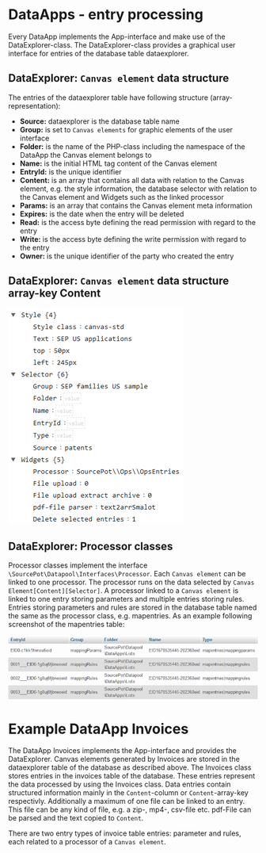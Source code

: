 # DataApps - entry processing
Every DataApp implements the App-interface and make use of the DataExplorer-class. The DataExplorer-class provides a graphical user interface for entries of the database table dataexplorer.

## DataExplorer: `Canvas element` data structure
The entries of the dataexplorer table have following structure (array-representation):
- **Source:** dataexplorer is the database table name
- **Group:** is set to `Canvas elements` for graphic elements of the user interface
- **Folder:** is the name of the PHP-class including the namespace of the DataApp the Canvas element belongs to
- **Name:** is the initial HTML tag content of the Canvas element
- **EntryId:** is the unique identifier
- **Content:** is an array that contains all data with relation to the Canvas element, e.g. the style information, the database selector with relation to the Canvas element and Widgets such as the linked processor
- **Params:** is an array that contains the Canvas element meta information
- **Expires:** is the date when the entry will be deleted
- **Read:** is the access byte defining the read permission with regard to the entry
- **Write:** is the access byte defining the write permission with regard to the entry
- **Owner:** is the unique identifier of the party who created the entry

## DataExplorer: `Canvas element` data structure array-key Content
<img src="../../../assets/img/canvas_element_content.png" alt="Canvas element content example" style=""/>

## DataExplorer: Processor classes
Processor classes implement the interface `\SourcePot\Datapool\Interfaces\Processor`. Each `Canvas element` can be linked to one processor.
The processor runs on the data selected by `Canvas Element[Content][Selector]`. A processor linked to a `Canvas element` is linked to one entry storing parameters and multiple entries storing rules.
Entries storing parameters and rules are stored in the database table named the same as the processor class, e.g. mapentries. As an example following screenshot of the mapentries table:

<img src="../../../assets/img/mapentries_table_example.png" alt="Canvas element content example" style=""/>



# Example DataApp Invoices
The DataApp Invoices implements the App-interface and provides the DataExplorer. Canvas elements generated by Invoices are stored in the dataexplorer table of the database as described above.
The Invoices class stores entries in the invoices table of the database. These entries represent the data processed by using the Invoices class. Data entries contain structured information mainly in the `Content`-column or `Content`-array-key respectivly.
Additionally a maximum of one file can be linked to an entry. This file can be any kind of file, e.g. a zip-, mp4-, csv-file etc. pdf-File can be parsed and the text copied to `Content`.



There are two entry types of invoice table entries: parameter and rules, each related to a processor of a `Canvas element`.
